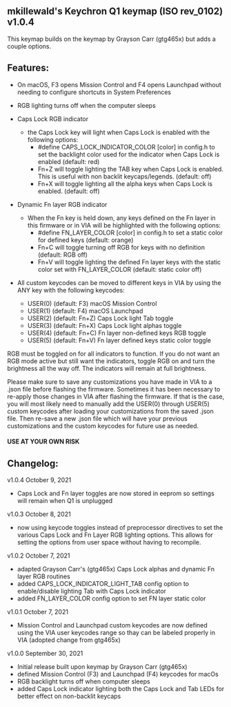 ## mkillewald's Keychron Q1 keymap (ISO rev_0102) v1.0.4

This keymap builds on the keymap by Grayson Carr (gtg465x) but adds a couple options.

## Features:
- On macOS, F3 opens Mission Control and F4 opens Launchpad without needing to configure shortcuts in System Preferences
- RGB lighting turns off when the computer sleeps
- Caps Lock RGB indicator
    - the Caps Lock key will light when Caps Lock is enabled with the following options:
        - #define CAPS_LOCK_INDICATOR_COLOR [color] in config.h to set the backlight color used for the indicator when Caps Lock is enabled (default: red)
        - Fn+Z will toggle lighting the TAB key when Caps Lock is enabled. This is useful with non backlit keycaps/legends. (default: off)
        - Fn+X will toggle lighting all the alpha keys when Caps Lock is enabled. (default: off)

- Dynamic Fn layer RGB indicator
    - When the Fn key is held down, any keys defined on the Fn layer in this firmware or in VIA will be highlighted with the following options:
        - #define FN_LAYER_COLOR [color] in config.h to set a static color for defined keys (default: orange)
        - Fn+C will toggle turning off RGB for keys with no definition (default: RGB off)
        - Fn+V will toggle lighting the defined Fn layer keys with the static color set with FN_LAYER_COLOR (default: static color off)

- All custom keycodes can be moved to different keys in VIA by using the ANY key with the following keycodes:
    - USER(0) (default: F3) macOS Mission Control
    - USER(1) (default: F4) macOS Launchpad
    - USER(2) (default: Fn+Z) Caps Lock light Tab toggle
    - USER(3) (default: Fn+X) Caps Lock light alphas toggle
    - USER(4) (default: Fn+C) Fn layer non-defined keys RGB toggle
    - USER(5) (default: Fn+V) Fn layer defined keys static color toggle

RGB must be toggled on for all indicators to function. If you do not want an RGB mode active but still want the indicators, toggle RGB on and turn the brightness all the way off. The indicators will remain at full brightness.

Please make sure to save any customizations you have made in VIA to a .json file before flashing the firmware. Sometimes it has been necessary to re-apply those changes in VIA after flashing the firmware. If that is the case, you will most likely need to manually add the USER(0) through USER(5) custom keycodes after loading your customizations from the saved .json file. Then re-save a new .json file which will have your previous customizations and the custom keycodes for future use as needed.
    
#### USE AT YOUR OWN RISK

## Changelog:

v1.0.4  October 9, 2021
- Caps Lock and Fn layer toggles are now stored in eeprom so settings will remain when Q1 is unplugged

v1.0.3  October 8, 2021
- now using keycode toggles instead of preprocessor directives to set the various Caps Lock and Fn Layer RGB lighting options. This allows for setting the options from user space without having to recompile.

v1.0.2  October 7, 2021
- adapted Grayson Carr's (gtg465x) Caps Lock alphas and dynamic Fn layer RGB routines
- added CAPS_LOCK_INDICATOR_LIGHT_TAB config option to enable/disable lighting Tab with Caps Lock indicator
- added FN_LAYER_COLOR config option to set FN layer static color

v1.0.1  October 7, 2021
- Mission Control and Launchpad custom keycodes are now defined using the VIA user keycodes range so thay can be labeled properly in VIA (adopted change from gtg465x)

v1.0.0  September 30, 2021
- Initial release built upon keymap by Grayson Carr (gtg465x)
- defined Mission Control (F3) and Launchpad (F4) keycodes for macOs
- RGB backlight turns off when computer sleeps
- added Caps Lock indicator lighting both the Caps Lock and Tab LEDs for better effect on non-backlit keycaps
